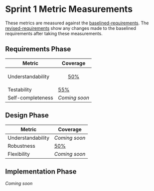 # Sprint 1 Metric Measurements

These metrics are measured against the [baselined-requirements](./baselined-requirements.md). The [revised-requirements](./revised-requirements.md) show any changes made to the baselined requirements after taking these measurements.


## Requirements Phase

Metric | Coverage
--- | ---
Understandability | <p align="center"> [50%](./requirements-understandability-measurements.md) </p>
Testability | [55%](./requirements-testability-measurements.md)
Self-completeness | *Coming soon*


## Design Phase

Metric | Coverage
--- | ---
Understandability | *Coming soon*
Robustness | [50%](./design-robustness-measurements.md)
Flexibility | *Coming soon*


## Implementation Phase

*Coming soon*